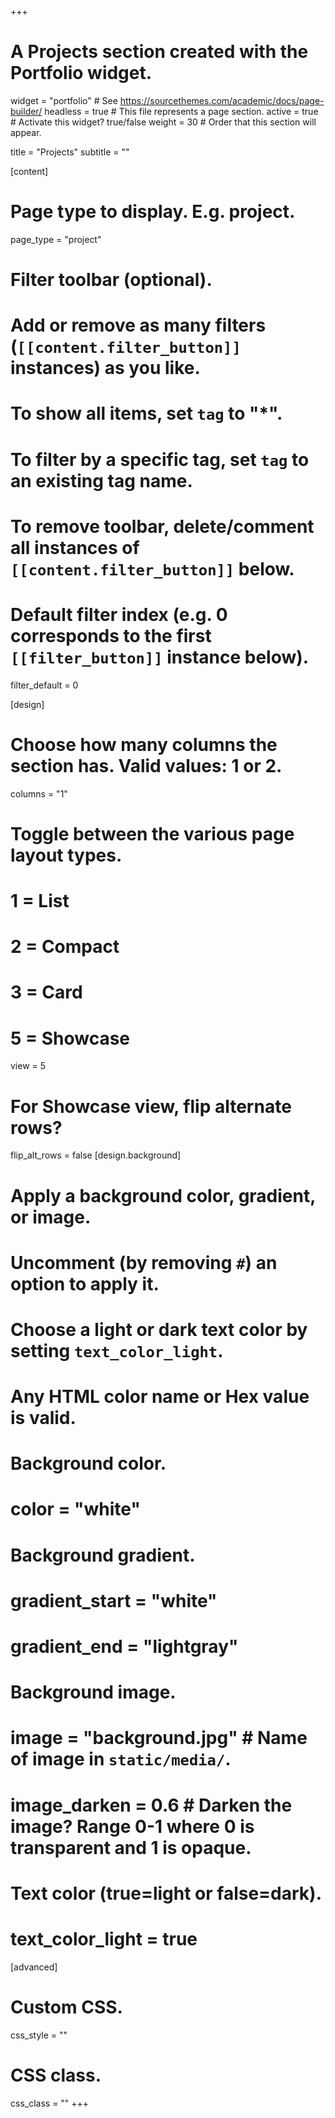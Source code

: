 +++
# A Projects section created with the Portfolio widget.
widget = "portfolio"  # See https://sourcethemes.com/academic/docs/page-builder/
headless = true  # This file represents a page section.
active = true  # Activate this widget? true/false
weight = 30  # Order that this section will appear.
 
title = "Projects"
subtitle = ""
 
[content]
  # Page type to display. E.g. project.
  page_type = "project"
  # Filter toolbar (optional).
  # Add or remove as many filters (`[[content.filter_button]]` instances) as you like.
  # To show all items, set `tag` to "*".
  # To filter by a specific tag, set `tag` to an existing tag name.
  # To remove toolbar, delete/comment all instances of `[[content.filter_button]]` below.
  # Default filter index (e.g. 0 corresponds to the first `[[filter_button]]` instance below).
  filter_default = 0

 
[design]
  # Choose how many columns the section has. Valid values: 1 or 2.
  columns = "1"
 
  # Toggle between the various page layout types.
  #   1 = List
  #   2 = Compact
  #   3 = Card
  #   5 = Showcase
  view = 5
 
  # For Showcase view, flip alternate rows?
  flip_alt_rows = false
[design.background]
  # Apply a background color, gradient, or image.
  #   Uncomment (by removing `#`) an option to apply it.
  #   Choose a light or dark text color by setting `text_color_light`.
  #   Any HTML color name or Hex value is valid.
  # Background color.
  # color = "white"
  # Background gradient.
  # gradient_start = "white"
  # gradient_end = "lightgray"
  # Background image.
  # image = "background.jpg"  # Name of image in `static/media/`.
  # image_darken = 0.6  # Darken the image? Range 0-1 where 0 is transparent and 1 is opaque.
 
  # Text color (true=light or false=dark).
  # text_color_light = true  
 
 
[advanced]
# Custom CSS. 
css_style = ""
# CSS class.
css_class = ""
+++
